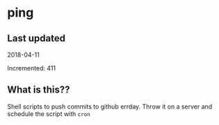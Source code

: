 # ping

## Last updated
2018-04-11

Incremented: 411

## What is this??
Shell scripts to push commits to github errday. Throw it on a server and schedule the script with `cron`
